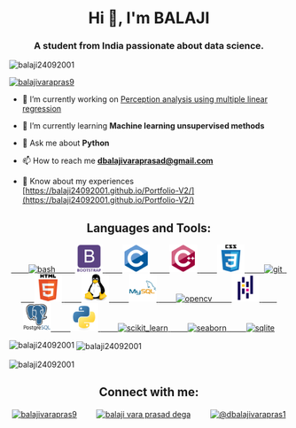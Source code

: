 <h1 align="center">Hi 👋, I'm BALAJI</h1>
<h3 align="center">A student from India passionate about data science.</h3>

<p align="left"> <img src="https://komarev.com/ghpvc/?username=balaji24092001&label=Profile%20views&color=0e75b6&style=flat" alt="balaji24092001" /> </p>

<p align="left"> <a href="https://twitter.com/balajivarapras9" target="blank"><img src="https://img.shields.io/twitter/follow/balajivarapras9?logo=twitter&style=for-the-badge" alt="balajivarapras9" /></a> </p>

- 🔭 I’m currently working on [Perception analysis using multiple linear regression](https://github.com/BALAJI24092001/Student-Perception-Analysis)

- 🌱 I’m currently learning **Machine learning unsupervised methods**

- 💬 Ask me about **Python**

- 📫 How to reach me **dbalajivaraprasad@gmail.com**

- 📄 Know about my experiences [https://balaji24092001.github.io/Portfolio-V2/](https://balaji24092001.github.io/Portfolio-V2/)



<h2 align="center">Languages and Tools:</h2>
<p align="center"> <a href="https://www.gnu.org/software/bash/" target="_blank" rel="noreferrer"> &nbsp &nbsp &nbsp &nbsp <img src="https://www.vectorlogo.zone/logos/gnu_bash/gnu_bash-icon.svg" alt="bash" width="50" height=""50> </a> <a href="https://getbootstrap.com" target="_blank" rel="noreferrer"> &nbsp &nbsp &nbsp &nbsp <img src="https://raw.githubusercontent.com/devicons/devicon/master/icons/bootstrap/bootstrap-plain-wordmark.svg" alt="bootstrap" width="50" height="50"/> </a> <a href="https://www.cprogramming.com/" target="_blank" rel="noreferrer"> &nbsp &nbsp &nbsp &nbsp <img src="https://raw.githubusercontent.com/devicons/devicon/master/icons/c/c-original.svg" alt="c" width="50" height="50"/> </a> <a href="https://www.w3schools.com/cpp/" target="_blank" rel="noreferrer"> &nbsp &nbsp &nbsp &nbsp <img src="https://raw.githubusercontent.com/devicons/devicon/master/icons/cplusplus/cplusplus-original.svg" alt="cplusplus" width="50" height="50"/> </a> <a href="https://www.w3schools.com/css/" target="_blank" rel="noreferrer"> &nbsp &nbsp &nbsp &nbsp <img src="https://raw.githubusercontent.com/devicons/devicon/master/icons/css3/css3-original-wordmark.svg" alt="css3" width="50" height="50"/> </a> <a href="https://git-scm.com/" target="_blank" rel="noreferrer"> &nbsp &nbsp &nbsp &nbsp <img src="https://www.vectorlogo.zone/logos/git-scm/git-scm-icon.svg" alt="git" width="50" height="50"/> </a> <a href="https://www.w3.org/html/" target="_blank" rel="noreferrer"> &nbsp &nbsp &nbsp &nbsp <img src="https://raw.githubusercontent.com/devicons/devicon/master/icons/html5/html5-original-wordmark.svg" alt="html5" width="50" height="50"/> </a> <a href="https://www.linux.org/" target="_blank" rel="noreferrer"> &nbsp &nbsp &nbsp &nbsp <img src="https://raw.githubusercontent.com/devicons/devicon/master/icons/linux/linux-original.svg" alt="linux" width="50" height="50"/> </a> <a href="https://www.mysql.com/" target="_blank" rel="noreferrer"> &nbsp &nbsp &nbsp &nbsp <img src="https://raw.githubusercontent.com/devicons/devicon/master/icons/mysql/mysql-original-wordmark.svg" alt="mysql" width="50" height="50"/> </a> <a href="https://opencv.org/" target="_blank" rel="noreferrer"> &nbsp &nbsp &nbsp &nbsp <img src="https://www.vectorlogo.zone/logos/opencv/opencv-icon.svg" alt="opencv" width="50" height="50"/> </a> <a href="https://pandas.pydata.org/" target="_blank" rel="noreferrer"> &nbsp &nbsp &nbsp &nbsp <img src="https://raw.githubusercontent.com/devicons/devicon/2ae2a900d2f041da66e950e4d48052658d850630/icons/pandas/pandas-original.svg" alt="pandas" width="50" height="50"/> </a> <a href="https://www.postgresql.org" target="_blank" rel="noreferrer"> &nbsp &nbsp &nbsp &nbsp <img src="https://raw.githubusercontent.com/devicons/devicon/master/icons/postgresql/postgresql-original-wordmark.svg" alt="postgresql" width="50" height="50"/> </a> <a href="https://www.python.org" target="_blank" rel="noreferrer"> &nbsp &nbsp &nbsp &nbsp <img src="https://raw.githubusercontent.com/devicons/devicon/master/icons/python/python-original.svg" alt="python" width="50" height="50"/> </a> <a href="https://scikit-learn.org/" target="_blank" rel="noreferrer"> &nbsp &nbsp &nbsp &nbsp <img src="https://upload.wikimedia.org/wikipedia/commons/0/05/Scikit_learn_logo_small.svg" alt="scikit_learn" width="50" height="50"/> </a> <a href="https://seaborn.pydata.org/" target="_blank" rel="noreferrer"> &nbsp &nbsp &nbsp &nbsp <img src="https://seaborn.pydata.org/_images/logo-mark-lightbg.svg" alt="seaborn" width="50" height="50"/> </a> <a href="https://www.sqlite.org/" target="_blank" rel="noreferrer"> &nbsp &nbsp &nbsp &nbsp <img src="https://www.vectorlogo.zone/logos/sqlite/sqlite-icon.svg" alt="sqlite" width="50" height="50"/> </a> </p>

<p><img align="left" src="https://github-readme-stats.vercel.app/api/top-langs?username=balaji24092001&show_icons=true&locale=en&layout=compact" alt="balaji24092001" /></p>

<p>&nbsp;<img align="center" src="https://github-readme-stats.vercel.app/api?username=balaji24092001&show_icons=true&locale=en" alt="balaji24092001" /></p>

<p><img align="center" src="https://github-readme-streak-stats.herokuapp.com/?user=balaji24092001&" alt="balaji24092001" /></p>


<h2 align="center">Connect with me:</h2>
<p align="center">
<a href="https://twitter.com/balajivarapras9" target="blank"><img align="center" src="https://raw.githubusercontent.com/rahuldkjain/github-profile-readme-generator/master/src/images/icons/Social/twitter.svg" alt="balajivarapras9" height="50" width="50" /></a> &nbsp &nbsp &nbsp &nbsp
<a href="https://linkedin.com/in/balaji vara prasad dega" target="blank"><img align="center" src="https://raw.githubusercontent.com/rahuldkjain/github-profile-readme-generator/master/src/images/icons/Social/linked-in-alt.svg" alt="balaji vara prasad dega" height="50" width="50" /></a> &nbsp &nbsp &nbsp &nbsp
<a href="https://www.hackerearth.com/@dbalajivarapras1" target="blank"><img align="center" src="https://raw.githubusercontent.com/rahuldkjain/github-profile-readme-generator/master/src/images/icons/Social/hackerearth.svg" alt="@dbalajivarapras1" height="50" width="50" /></a>
</p>
